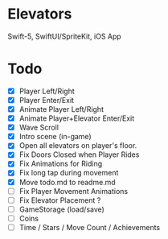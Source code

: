 # Elevators
Swift-5, SwiftUI/SpriteKit, iOS App

# Todo
- [x] Player Left/Right
- [x] Player Enter/Exit
- [x] Animate Player Left/Right
- [x] Animate Player+Elevator Enter/Exit
- [x] Wave Scroll
- [x] Intro scene (in-game)
- [x] Open all elevators on player's floor.
- [x] Fix Doors Closed when Player Rides
- [x] Fix Animations for Riding
- [x] Fix long tap during movement
- [x] Move todo.md to readme.md
- [ ] Fix Player Movement Animations
- [ ] Fix Elevator Placement ?
- [ ] GameStorage (load/save)
- [ ] Coins
- [ ] Time / Stars / Move Count / Achievements
